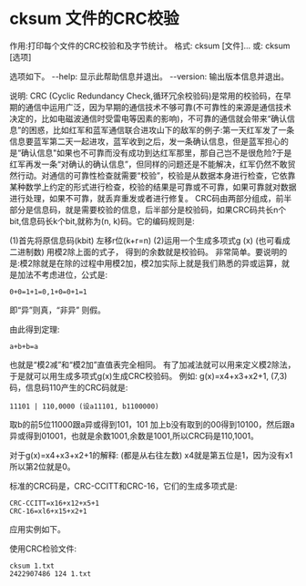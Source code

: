 # cksum 文件的CRC校验

作用:打印每个文件的CRC校验和及字节统计。
格式: cksum [文件]...
或: cksum [选项]

选项如下。
--help: 显示此帮助信息并退出。
--version: 输出版本信息并退出。

说明: CRC (Cyclic Redundancy Check,循环冗余校验码)是常用的校验码，在早期的通信中运用广泛，因为早期的通信技术不够可靠(不可靠性的来源是通信技术决定的，比如电磁波通信时受雷电等因素的影响)，不可靠的通信就会带来“确认信息”的困惑，比如红军和蓝军通信联合进攻山下的敌军的例子:第一天红军发了一条信息要蓝军第二天一起进攻，蓝军收到之后，发一条确认信息，但是蓝军担心的是“确认信息"如果也不可靠而没有成功到达红军那里，那自己岂不是很危险?于是红军再发一条“对确认的确认信息”，但同样的问题还是不能解决，红军仍然不敢贸然行动。对通信的可靠性检查就需要“校验”，校验是从数据本身进行检查，它依靠某种数学上约定的形式进行检查，校验的结果是可靠或不可靠，如果可靠就对数据进行处理，如果不可靠，就丢弃重发或者进行修复。
CRC码由两部分组成，前半部分是信息码，就是需要校验的信息，后半部分是校验码，如果CRC码共长n个bit,信息码长k个bit,就称为(n, k)码。它的编码规则是:

(1)首先将原信息码(kbit) 左移r位(k+r=n)
(2)运用一个生成多项式g (x) (也可看成二进制数) 用模2除上面的式子， 得到的余数就是校验码。
非常简单。要说明的是:模2除就是在除的过程中用模2加，模2加实际上就是我们熟悉的异或运算，就是加法不考虑进位，公式是:
```
0+0=1+1=0,1+0=0+1=1
```
即“异”则真，“非异” 则假。

由此得到定理:
```
a+b+b=a
```

也就是“模2减”和“模2加”直值表完全相同。
有了加减法就可以用来定义模2除法，于是就可以用生成多项式g(x)生成CRC校验码。 
例如: g(x)=x4+x3+x2+1, (7,3)码，信息码110产生的CRC码就是:
```
11101 | 110,0000 (设a11101, b1100000)
```

取b的前5位11000跟a异或得到101，101 加上b没有取到的00得到10100，然后跟a异或得到01001，也就是余数1001,余数是1001,所以CRC码是110,1001。

对于g(x)=x4+x3+x2+1的解释: (都是从右往左数) x4就是第五位是1，因为没有x1所以第2位就是0。

标准的CRC码是，CRC-CCITT和CRC-16，它们的生成多项式是:
```
CRC-CCITT=x16+x12+x5+1
CRC-16=xl6+x15+x2+1
```

应用实例如下。

使用CRC检验文件:
```
cksum 1.txt
2422907486 124 1.txt
```